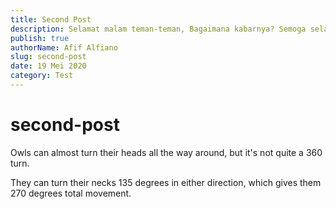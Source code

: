 ```yaml
---
title: Second Post
description: Selamat malam teman-teman, Bagaimana kabarnya? Semoga selalu dalam keadaan sehat dan selalu diberi kemudahan. Tetap semangat ya walaupun dalam keadaan seperti ini.
publish: true
authorName: Afif Alfiano
slug: second-post
date: 19 Mei 2020
category: Test
---
```


# second-post
Owls can almost turn their heads all the way around, but it's not quite a 360 turn. 

They can turn their necks 135 degrees in either direction, which gives them 270 degrees total movement.